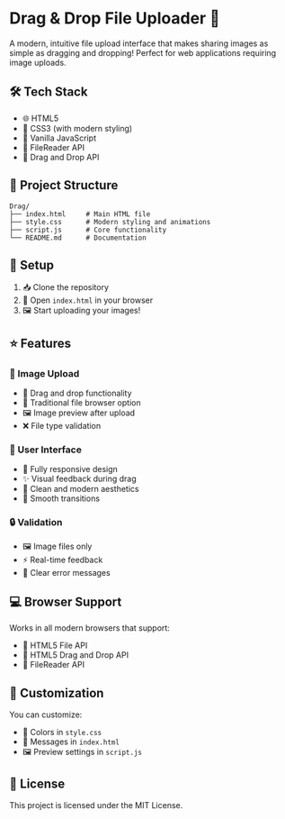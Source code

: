 # Drag & Drop File Uploader 📄

A modern, intuitive file upload interface that makes sharing images as simple as dragging and dropping! Perfect for web applications requiring image uploads.

## 🛠️ Tech Stack

- 🌐 HTML5 
- 🎨 CSS3 (with modern styling)
- 🔧 Vanilla JavaScript
- 📁 FileReader API
- 🎯 Drag and Drop API

## 📁 Project Structure

```
Drag/
├── index.html     # Main HTML file
├── style.css      # Modern styling and animations
├── script.js      # Core functionality
└── README.md      # Documentation
```

## 🚀 Setup

1. 📥 Clone the repository
2. 📂 Open `index.html` in your browser
3. 🖼️ Start uploading your images!

## ⭐ Features

### 📸 Image Upload
- 🎯 Drag and drop functionality
- 📁 Traditional file browser option
- 🖼️ Image preview after upload
- ❌ File type validation

### 🎨 User Interface
- 📱 Fully responsive design
- ✨ Visual feedback during drag
- 🎯 Clean and modern aesthetics
- 💫 Smooth transitions

### 🔒 Validation
- 🖼️ Image files only
- ⚡ Real-time feedback
- 🎯 Clear error messages

## 💻 Browser Support

Works in all modern browsers that support:
- 📁 HTML5 File API
- 🎯 HTML5 Drag and Drop API
- 📖 FileReader API

## 🎨 Customization

You can customize:
- 🎨 Colors in `style.css`
- 💬 Messages in `index.html`
- 🖼️ Preview settings in `script.js`

## 📄 License

This project is licensed under the MIT License.
